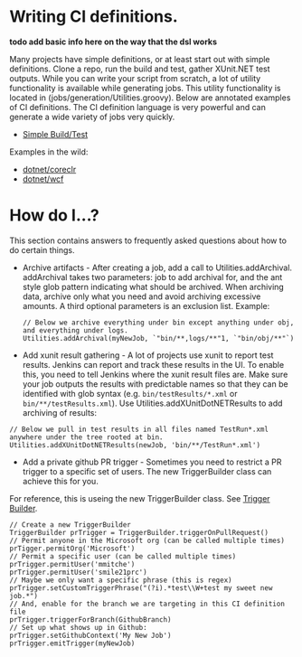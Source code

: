 # Writing CI definitions.

**todo add basic info here on the way that the dsl works**

Many projects have simple definitions, or at least start out with simple definitions.  Clone a repo, run the build and test, gather XUnit.NET test outputs.  While you can write your script from scratch, a lot of utility functionality is available while generating jobs.  This utility functionality is located in (jobs/generation/Utilities.groovy).  Below are annotated examples of CI definitions. The CI definition language is very powerful and can generate a wide variety of jobs very quickly.

* [Simple Build/Test](simple-netci.groovy)

Examples in the wild:

* [dotnet/coreclr](https://github.com/dotnet/coreclr/blob/master/netci.groovy)
* [dotnet/wcf](https://github.com/dotnet/wcf/blob/master/netci.groovy)
  
# How do I...?

This section contains answers to frequently asked questions about how to do certain things.
  
  * Archive artifacts - After creating a job, add a call to Utilities.addArchival.  addArchival takes two parameters: job to add archival for, and the ant style glob pattern indicating what should be archived.  When archiving data, archive only what you need and avoid archiving excessive amounts. A third optional parameters is an exclusion list. Example:
    ```
    // Below we archive everything under bin except anything under obj, and everything under logs.
    Utilities.addArchival(myNewJob, `"bin/**,logs/**"1, `"bin/obj/**"`)
    ```
    
  * Add xunit result gathering - A lot of projects use xunit to report test results.  Jenkins can report and track these results in the UI.  To enable this, you need to tell Jenkins where the xunit result files are.  Make sure your job outputs the results with predictable names so that they can be identified with glob syntax (e.g. `bin/testResults/*.xml` or `bin/**/testResults.xml`).  Use Utilities.addXUnitDotNETResults to add archiving of results:
  ```
  // Below we pull in test results in all files named TestRun*.xml anywhere under the tree rooted at bin.
  Utilities.addXUnitDotNETResults(newJob, 'bin/**/TestRun*.xml')
  ```
  
  * Add a private github PR trigger - Sometimes you need to restrict a PR trigger to a specific set of users.  The new TriggerBuilder class can achieve this for you.

  For reference, this is useing the new TriggerBuilder class. See [Trigger Builder](../jobs/generation/TriggerBuilder.groovy).
  ```
  // Create a new TriggerBuilder
  TriggerBuilder prTrigger = TriggerBuilder.triggerOnPullRequest()
  // Permit anyone in the Microsoft org (can be called multiple times)
  prTigger.permitOrg('Microsoft')
  // Permit a specific user (can be called multiple times)
  prTrigger.permitUser('mmitche')
  prTrigger.permitUser('smile21prc')
  // Maybe we only want a specific phrase (this is regex)
  prTrigger.setCustomTriggerPhrase("(?i).*test\\W+test my sweet new job.*")
  // And, enable for the branch we are targeting in this CI definition file
  prTrigger.triggerForBranch(GithubBranch)
  // Set up what shows up in Github:
  prTrigger.setGithubContext('My New Job')
  prTrigger.emitTrigger(myNewJob)
  ```